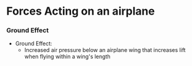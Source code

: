 # Forces Acting on an airplane

### Ground Effect
- Ground Effect:
	- Increased air pressure below an airplane wing that increases lift when flying within a wing's length